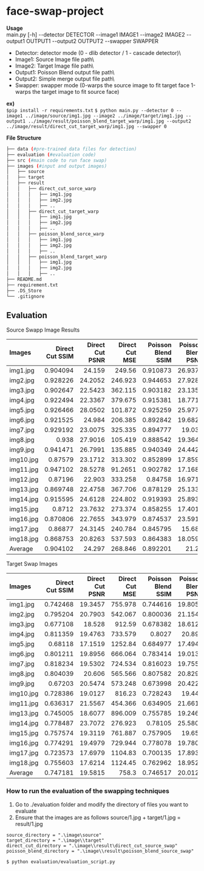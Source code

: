 # face-swap-project

**Usage**<br />
main.py [-h] --detector DETECTOR --image1 IMAGE1 --image2 IMAGE2 --output1 OUTPUT1 --output2 OUTPUT2 --swapper SWAPPER

- Detector: detector mode (0 - dlib detector / 1 - cascade detector)\
- Image1: Source Image file path\
- Image2: Target Image file path\
- Output1: Poisson Blend output file path\
- Output2: Simple merge output file path\
- Swapper: swapper mode (0-warps the source image to fit target face 1-warps the target image to fit source face)


**ex)** <br />
`$pip install -r requirements.txt`
```$ python main.py --detector 0 --image1 ../image/source/img1.jpg --image2 ../image/target/img1.jpg --output1 ../image/result/poisson_blend_target_warp/img1.jpg --output2 ../image/result/direct_cut_target_warp/img1.jpg --swapper 0```

**File Structure** <br />
```bash
├── data (#pre-trained data files for detection)
├── evaluation (#evaluation code)
├── src (#main code to run face swap)
├── images (#input and output images)
│   ├── source
│   ├── target
│   ├── result
│   │   ├── direct_cut_sorce_warp
│   │   │   ├── img1.jpg
│   │   │   ├── img2.jpg
│   │   │   ├── ..
│   │   ├── direct_cut_target_warp
│   │   │   ├── img1.jpg
│   │   │   ├── img2.jpg
│   │   │   ├── ..
│   │   ├── poisson_blend_sorce_warp
│   │   │   ├── img1.jpg
│   │   │   ├── img2.jpg
│   │   │   ├── ..
│   │   ├── poisson_blend_target_warp
│   │   │   ├── img1.jpg
│   │   │   ├── img2.jpg
│   │   │   ├── ..
├── README.md
├── requirement.txt
├── .DS_Store
└── .gitignore
```


## Evaluation

Source Swapp Image Results

| Images    |   Direct Cut SSIM |   Direct Cut PSNR |   Direct Cut MSE |   Poisson Blend SSIM |   Poisson Blend PSNR |   Poisson Blend MSE |
|:----------|------------------:|------------------:|-----------------:|---------------------:|---------------------:|--------------------:|
| img1.jpg  |          0.904094 |           24.159  |         249.56   |             0.910873 |              26.9375 |             131.622 |
| img2.jpg  |          0.928226 |           24.2052 |         246.923  |             0.944653 |              27.9288 |             104.762 |
| img3.jpg  |          0.902647 |           22.5423 |         362.115  |             0.903182 |              23.1357 |             315.874 |
| img4.jpg  |          0.922494 |           22.3367 |         379.675  |             0.915381 |              18.7713 |             862.887 |
| img5.jpg  |          0.926466 |           28.0502 |         101.872  |             0.925259 |              25.9772 |             164.194 |
| img6.jpg  |          0.921525 |           24.984  |         206.385  |             0.892842 |              19.6824 |             699.58  |
| img7.jpg  |          0.929192 |           23.0075 |         325.335  |             0.894777 |              19.035  |             812.044 |
| img8.jpg  |          0.938    |           27.9016 |         105.419  |             0.888542 |              19.3643 |             752.745 |
| img9.jpg  |          0.941471 |           26.7991 |         135.885  |             0.940349 |              24.4424 |             233.796 |
| img10.jpg |          0.87579  |           23.1712 |         313.302  |             0.852899 |              17.8595 |            1064.47  |
| img11.jpg |          0.947102 |           28.5278 |          91.2651 |             0.902782 |              17.1688 |            1247.97  |
| img12.jpg |          0.87196  |           22.903  |         333.258  |             0.84758  |              16.9716 |            1305.92  |
| img13.jpg |          0.869748 |           22.4758 |         367.706  |             0.878129 |              25.1339 |             199.382 |
| img14.jpg |          0.915595 |           24.6128 |         224.802  |             0.919393 |              25.8939 |             167.374 |
| img15.jpg |          0.8712   |           23.7632 |         273.374  |             0.858255 |              17.4012 |            1182.92  |
| img16.jpg |          0.870806 |           22.7655 |         343.979  |             0.874537 |              23.5916 |             284.394 |
| img17.jpg |          0.86877  |           24.3145 |         240.784  |             0.845795 |              15.686  |            1755.83  |
| img18.jpg |          0.868753 |           20.8263 |         537.593  |             0.864383 |              18.0596 |            1016.52  |
| Average   |          0.904102 |           24.297  |         268.846  |             0.892201 |              21.28   |             683.46  |

Target Swap Images

| Images    |   Direct Cut SSIM |   Direct Cut PSNR |   Direct Cut MSE |   Poisson Blend SSIM |   Poisson Blend PSNR |   Poisson Blend MSE |
|:----------|------------------:|------------------:|-----------------:|---------------------:|---------------------:|--------------------:|
| img1.jpg  |          0.742468 |           19.3457 |          755.978 |             0.744616 |              19.8052 |             680.085 |
| img2.jpg  |          0.795204 |           20.7903 |          542.067 |             0.800036 |              21.1549 |             498.417 |
| img3.jpg  |          0.677108 |           18.528  |          912.59  |             0.678382 |              18.6128 |             894.943 |
| img4.jpg  |          0.811359 |           19.4763 |          733.579 |             0.8027   |              20.899  |             528.667 |
| img5.jpg  |          0.68118  |           17.1519 |         1252.84  |             0.684977 |              17.4948 |            1157.71  |
| img6.jpg  |          0.801211 |           19.8956 |          666.064 |             0.783414 |              19.0137 |             816.033 |
| img7.jpg  |          0.818234 |           19.5302 |          724.534 |             0.816023 |              19.7555 |             687.911 |
| img8.jpg  |          0.804039 |           20.606  |          565.566 |             0.807582 |              20.8299 |             537.142 |
| img9.jpg  |          0.67203  |           20.5474 |          573.248 |             0.673998 |              20.4229 |             589.917 |
| img10.jpg |          0.728386 |           19.0127 |          816.23  |             0.728243 |              19.445  |             738.884 |
| img11.jpg |          0.636317 |           21.5567 |          454.366 |             0.634905 |              21.6619 |             443.501 |
| img13.jpg |          0.745005 |           18.6077 |          896.009 |             0.755785 |              19.2468 |             773.386 |
| img14.jpg |          0.778487 |           23.7072 |          276.923 |             0.78105  |              25.5802 |             179.913 |
| img15.jpg |          0.757574 |           19.3119 |          761.887 |             0.757905 |              19.658  |             703.521 |
| img16.jpg |          0.774291 |           19.4979 |          729.944 |             0.778078 |              19.7805 |             683.957 |
| img17.jpg |          0.723573 |           17.6979 |         1104.83  |             0.700135 |              17.8935 |            1056.16  |
| img18.jpg |          0.755603 |           17.6214 |         1124.45  |             0.762962 |              18.9528 |             827.568 |
| Average   |          0.747181 |           19.5815 |          758.3   |             0.746517 |              20.0122 |             693.983 |




### How to run the evaluation of the swapping techniques
1. Go to ./evaluation folder and modify the directory of files you want to evaluate
2. Ensure that the images are as follows source/1.jpg + target/1.jpg = result/1.jpg 
```
source_directory = ".\image\source"
target_directory = ".\image\\target"
direct_cut_directory = ".\image\\result\direct_cut_source_swap"
poisson_blend_directory = ".\image\\result\poisson_blend_source_swap"
```

`$ python evaluation/evaluation_script.py`